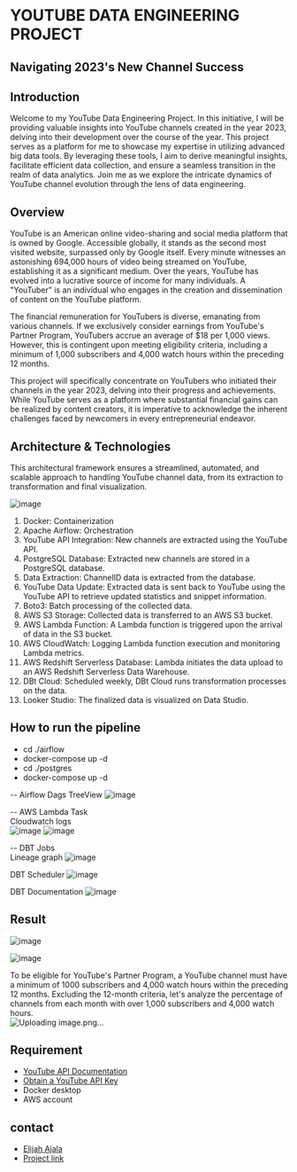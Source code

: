 # YOUTUBE DATA ENGINEERING PROJECT

## Navigating 2023's New Channel Success

## Introduction

Welcome to my YouTube Data Engineering Project. In this initiative, I will be providing valuable insights into YouTube channels created in the year 2023, delving into their development over the course of the year. This project serves as a platform for me to showcase my expertise in utilizing advanced big data tools. By leveraging these tools, I aim to derive meaningful insights, facilitate efficient data collection, and ensure a seamless transition in the realm of data analytics. Join me as we explore the intricate dynamics of YouTube channel evolution through the lens of data engineering.


## Overview
YouTube is an American online video-sharing and social media platform that is owned by Google. Accessible globally, it stands as the second most visited website, surpassed only by Google itself. Every minute witnesses an astonishing 694,000 hours of video being streamed on YouTube, establishing it as a significant medium. Over the years, YouTube has evolved into a lucrative source of income for many individuals. A "YouTuber" is an individual who engages in the creation and dissemination of content on the YouTube platform.

The financial remuneration for YouTubers is diverse, emanating from various channels. If we exclusively consider earnings from YouTube's Partner Program, YouTubers accrue an average of $18 per 1,000 views. However, this is contingent upon meeting eligibility criteria, including a minimum of 1,000 subscribers and 4,000 watch hours within the preceding 12 months.

This project will specifically concentrate on YouTubers who initiated their channels in the year 2023, delving into their progress and achievements. While YouTube serves as a platform where substantial financial gains can be realized by content creators, it is imperative to acknowledge the inherent challenges faced by newcomers in every entrepreneurial endeavor.

## Architecture & Technologies
This architectural framework ensures a streamlined, automated, and scalable approach to handling YouTube channel data, from its extraction to transformation and final visualization.

![image](https://github.com/user-attachments/assets/7c7355ca-37e6-4f72-8d38-6de8c8b278de)

1. Docker: Containerization  
2. Apache Airflow: Orchestration
3. YouTube API Integration: New channels are extracted using the YouTube API.  
4. PostgreSQL Database: Extracted new channels are stored in a PostgreSQL database.  
5. Data Extraction: ChannelID data is extracted from the database.  
6. YouTube Data Update: Extracted data is sent back to YouTube using the YouTube API to retrieve updated statistics and snippet information.  
7. Boto3: Batch processing of the collected data.  
8. AWS S3 Storage: Collected data is transferred to an AWS S3 bucket.  
9. AWS Lambda Function: A Lambda function is triggered upon the arrival of data in the S3 bucket.  
10. AWS CloudWatch: Logging Lambda function execution and monitoring Lambda metrics.  
11. AWS Redshift Serverless Database: Lambda initiates the data upload to an AWS Redshift Serverless Data Warehouse.  
12. DBt Cloud: Scheduled weekly, DBt Cloud runs transformation processes on the data.  
13. Looker Studio: The finalized data is visualized on Data Studio.


## How to run the pipeline
* cd ./airflow
* docker-compose up -d
* cd ./postgres
* docker-compose up -d

-- Airflow Dags TreeView 
![image](https://github.com/user-attachments/assets/61977bbf-d9b6-44d0-9364-f28841948546)

-- AWS Lambda Task  
Cloudwatch logs  
![image](https://github.com/user-attachments/assets/862a0d69-9191-4bd0-a6e1-7f1ec1704f3c)
![image](https://github.com/user-attachments/assets/ab77ff9c-cbe2-4e87-bc3a-eee6dcebd948)

-- DBT Jobs  
Lineage graph
![image](https://github.com/user-attachments/assets/a7db8a41-ac4e-49f0-8a0f-ff6958ed9dcf)

DBT Scheduler
![image](https://github.com/user-attachments/assets/a8dc88bd-2a8f-4801-892b-69af76080014)

DBT Documentation
![image](https://github.com/user-attachments/assets/6d6bb5ee-51c9-46c2-a257-62b5feb9e46c)

 
## Result
![image](https://github.com/user-attachments/assets/6bda66f0-cbd4-48c3-b9c2-5f61bfb84d4e)

  
![image](https://github.com/user-attachments/assets/7a7c6199-83a5-4760-81b6-3f41dcbfafe0)

To be eligible for YouTube's Partner Program, a YouTube channel must have a minimum of 1000 subscribers and 4,000 watch hours within the preceding 12 months. Excluding the 12-month criteria, let's analyze the percentage of channels from each month with over 1,000 subscribers and 4,000 watch hours.  
![Uploading image.png…]()

## Requirement
* [YouTube API Documentation](https://developers.google.com/youtube/v3/docs/)  
* [Obtain a YouTube API Key](https://console.cloud.google.com/apis)  
* Docker desktop
* AWS account


## contact
* [Elijah Ajala](https://linkedin.com/in/elijahajala/)
* [Project link](https://github.com/dMagnifico/Pipeline-for-Youtube-data)
